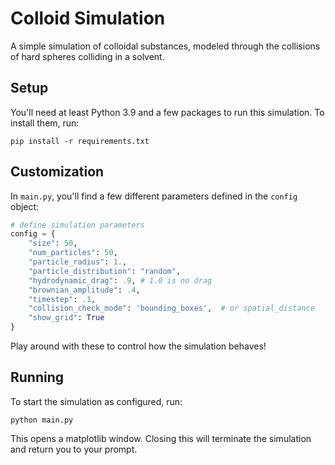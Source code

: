 # Colloid Simulation
A simple simulation of colloidal substances, modeled through the collisions of hard spheres colliding in a solvent.

## Setup
You'll need at least Python 3.9 and a few packages to run this simulation. To install them, run:

```pip install -r requirements.txt```

## Customization
In `main.py`, you'll find a few different parameters defined in the `config` object:

```python
# define simulation parameters
config = {
    "size": 50,
    "num_particles": 50,
    "particle_radius": 1.,
    "particle_distribution": "random",
    "hydrodynamic_drag": .9, # 1.0 is no drag
    "brownian_amplitude": .4,
    "timestep": .1,
    "collision_check_mode": 'bounding_boxes',  # or spatial_distance
    "show_grid": True
}
```

Play around with these to control how the simulation behaves!

## Running
To start the simulation as configured, run:

```python main.py```

This opens a matplotlib window. Closing this will terminate the simulation and return you to your prompt.